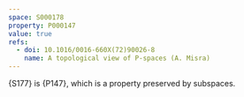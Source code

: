 ```yaml
---
space: S000178
property: P000147
value: true
refs:
  - doi: 10.1016/0016-660X(72)90026-8
    name: A topological view of P-spaces (A. Misra)
---
```


{S177} is {P147}, which is a property preserved by subspaces.
